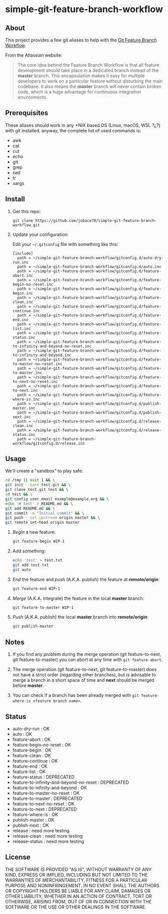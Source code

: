 # simple-git-feature-branch-workflow

## About

This project provides a few git aliases to help with the [Git Feature Branch Workflow](https://www.atlassian.com/git/tutorials/comparing-workflows/feature-branch-workflow).

From the Atlassian website:

> The core idea behind the Feature Branch Workflow is that all feature development should take place in a dedicated branch instead of the **master** branch. This encapsulation makes it easy for multiple developers to work on a particular feature without disturbing the main codebase. It also means the **master** branch will never contain broken code, which is a huge advantage for continuous integration environments.

## Prerequisites

These aliases should work in any *NIX based OS (Linux, macOS, WSL ?¿?) with git installed, anyway, the complete list of used commands is:

* awk
* cat
* cut
* echo
* git
* grep
* sed
* tr
* xargs

## Install

  1. Get this repo:

      ```text
      git clone https://github.com/jobace78/simple-git-feature-branch-workflow.git
      ```

  2. Update your configuration:

      Edit your `~/.gitconfig` file with something like this:

      ```text
      [include]
        path = ~/simple-git-feature-branch-workflow/gitconfig.d/auto-dry-run.inc
        path = ~/simple-git-feature-branch-workflow/gitconfig.d/auto.inc
        path = ~/simple-git-feature-branch-workflow/gitconfig.d/feature-abort.inc
        path = ~/simple-git-feature-branch-workflow/gitconfig.d/feature-begin-no-reset.inc
        path = ~/simple-git-feature-branch-workflow/gitconfig.d/feature-begin.inc
        path = ~/simple-git-feature-branch-workflow/gitconfig.d/feature-clean.inc
        path = ~/simple-git-feature-branch-workflow/gitconfig.d/feature-continue.inc
        path = ~/simple-git-feature-branch-workflow/gitconfig.d/feature-end.inc
        path = ~/simple-git-feature-branch-workflow/gitconfig.d/feature-list.inc
        path = ~/simple-git-feature-branch-workflow/gitconfig.d/feature-status.inc
        path = ~/simple-git-feature-branch-workflow/gitconfig.d/feature-to-infinity-and-beyond-no-reset.inc
        path = ~/simple-git-feature-branch-workflow/gitconfig.d/feature-to-infinity-and-beyond.inc
        path = ~/simple-git-feature-branch-workflow/gitconfig.d/feature-to-master-no-reset.inc
        path = ~/simple-git-feature-branch-workflow/gitconfig.d/feature-to-master.inc
        path = ~/simple-git-feature-branch-workflow/gitconfig.d/feature-to-next-no-reset.inc
        path = ~/simple-git-feature-branch-workflow/gitconfig.d/feature-to-next.inc
        path = ~/simple-git-feature-branch-workflow/gitconfig.d/feature-where-is.inc
        path = ~/simple-git-feature-branch-workflow/gitconfig.d/publish-master.inc
        path = ~/simple-git-feature-branch-workflow/gitconfig.d/publish-next.inc
        path = ~/simple-git-feature-branch-workflow/gitconfig.d/release-clean.inc
        path = ~/simple-git-feature-branch-workflow/gitconfig.d/release-status.inc
        path = ~/simple-git-feature-branch-workflow/gitconfig.d/release.inc
      ```

## Usage

We'll create a "sandbox" to play safe:

```bash
cd /tmp || exit 1 && \
git init --bare test.git && \
git clone test.git test && \
cd test && \
git config user.email example@example.org && \
echo '# test' > README.md && \
git add README.md && \
git commit -m "Initial commit" && \
git push --set-upstream origin master && \
git remote set-head origin master
```

  1. *Begin* a new feature:

      ```bash
      git feature-begin WIP-1
      ```

  2. Add something:

      ```bash
      echo 'test' > test.txt
      git add test.txt
      git auto
      ```

  3. *End* the feature and *push* (A.K.A. publish) the feature at **remote/origin**:

      ```bash
      git feature-end WIP-1
      ```

  4. *Merge* (A.K.A. integrate) the feature in the local **master** branch:

      ```bash
      git feature-to-master WIP-1
      ```

  5. *Push* (A.K.A. publish) the local **master** branch into **remote/origin**:

      ```bash
      git publish-master
      ```

## Notes

  1. If you find any problem during the merge operation (git feature-to-next, git feature-to-master) you can abort at any time with `git feature-abort`.

  2. The merge operation (git feature-to-next, git feature-to-master) does not have a strict order (regarding other branches), but is advisable to merge a branch in a short space of time and **next** should be merged before **master**.

  3. You can check if a branch has been already merged with `git feature-where-is <feature branch name>`.

## Status

* auto-dry-run : OK
* auto : OK
* feature-abort : OK
* feature-begin-no-reset : OK
* feature-begin : OK
* feature-clean : OK
* feature-continue : OK
* feature-end : OK
* feature-list : OK
* feature-status : DEPRECATED
* feature-to-infinity-and-beyond-no-reset : DEPRECATED
* feature-to-infinity-and-beyond : OK
* feature-to-master-no-reset : OK
* feature-to-master : DEPRECATED
* feature-to-next-no-reset : OK
* feature-to-next : DEPRECATED
* feature-where-is : OK
* publish-master : OK
* publish-next : OK
* release : need more testing
* release-clean : need more testing
* release-status : need more testing

## License

THE SOFTWARE IS PROVIDED "AS IS", WITHOUT WARRANTY OF ANY KIND, EXPRESS OR
IMPLIED, INCLUDING BUT NOT LIMITED TO THE WARRANTIES OF MERCHANTABILITY,
FITNESS FOR A PARTICULAR PURPOSE AND NONINFRINGEMENT. IN NO EVENT SHALL THE
AUTHORS OR COPYRIGHT HOLDERS BE LIABLE FOR ANY CLAIM, DAMAGES OR OTHER
LIABILITY, WHETHER IN AN ACTION OF CONTRACT, TORT OR OTHERWISE, ARISING FROM,
OUT OF OR IN CONNECTION WITH THE SOFTWARE OR THE USE OR OTHER DEALINGS IN THE
SOFTWARE.
